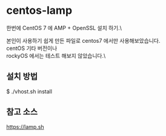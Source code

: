 # centos-lamp
한번에 CentOS 7 에  AMP + OpenSSL  설치 하기.\

본인이 사용하기 쉽게 만든 파일로 centos7 에서만 사용해보았습니다.\
centOS 기타 버전이나\
rockyOS 에서는 테스트 해보지 않았습니다.\


## 설치 방법

$ ./vhost.sh install

## 참고 소스

https://lamp.sh
